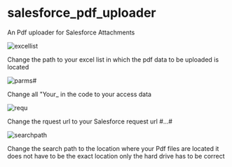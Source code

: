 # salesforce_pdf_uploader
An Pdf uploader for Salesforce Attachments

![excellist](https://user-images.githubusercontent.com/28670581/166197357-e3fcfd2f-c9ec-4a17-827c-451af2aad887.png)

Change the path to your excel list in which the pdf data to be uploaded is located

![parms#](https://user-images.githubusercontent.com/28670581/166196913-22411546-5701-498e-b444-da30f0a064cf.png)

Change all "Your_ in the code to your access data

![requ](https://user-images.githubusercontent.com/28670581/166197563-476ceb83-4b27-42a8-8dff-98c73eb1ee4d.png)

Change the rquest url to your Salesforce request url #...#

![searchpath](https://user-images.githubusercontent.com/28670581/166197732-55ef90ba-d8e2-467b-9a67-d51f9c49404d.png)

Change the search path to the location where your Pdf files are located it does not have to be the exact location only the hard drive has to be correct
